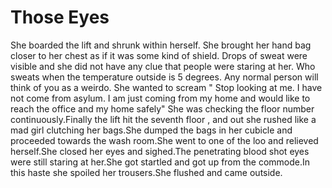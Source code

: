 # Those Eyes

She boarded the lift and shrunk within herself. She brought her hand bag closer to her chest as if it was some kind of shield. Drops of sweat were visible and she did not have any clue that people were staring at her. Who sweats when the temperature outside is 5 degrees. Any normal person will think of you as a weirdo. She wanted to scream " Stop looking at me. I have not come from asylum. I am just coming from my home and would like to reach the office and my home safely" She was checking the floor number continuously.Finally the lift hit the seventh floor , and out she rushed like a mad girl clutching her bags.She dumped the bags in her cubicle and proceeded towards the wash room.She went to one of the loo and relieved herself.She closed her eyes and sighed.The penetrating blood shot eyes were still staring at her.She got startled and got up from the commode.In this haste she spoiled her trousers.She flushed and came outside.
